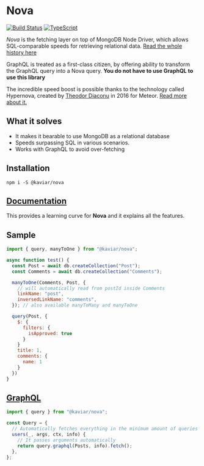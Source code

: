 # Nova

[![Build Status](https://api.travis-ci.org/kaviarjs/nova.svg?branch=master)](https://travis-ci.org/kaviarjs/nova)
[![TypeScript](https://badges.frapsoft.com/typescript/version/typescript-next.svg?v=101)](https://github.com/ellerbrock/typescript-badges/)

_Nova_ is the fetching layer on top of MongoDB Node Driver, which allows SQL-comparable speeds for retrieving relational data. [Read the whole history here](./docs/story.md)

GraphQL is treated as a first-class citizen, by offering ability to transform the GraphQL query into a Nova query. **You do not have to use GraphQL to use this library**

The incredible speed boost is possible thanks to the technology called Hypernova, created by [Theodor Diaconu](https://www.linkedin.com/in/dtheodor/) in 2016 for Meteor. [Read more about it.](./docs/hypernova.md)

## What it solves

- It makes it bearable to use MongoDB as a relational database
- Speeds surpassing SQL in various scenarios.
- Works with GraphQL to avoid over-fetching

## Installation

```
npm i -S @kaviar/nova
```

## [Documentation](docs/index.md)

This provides a learning curve for **Nova** and it explains all the features.

## Sample

```js
import { query, manyToOne } from "@kaviar/nova";

async function test() {
  const Post = await db.createCollection("Post");
  const Comments = await db.createCollection("Comments");

  manyToOne(Comments, Post, {
    // will automatically read from postId inside Comments
    linkName: "post",
    inversedLinkName: "comments",
  }); // also available manyToMany and manyToOne

  query(Post, {
    $: {
      filters: {
        isApproved: true
      }
    }
    title: 1,
    comments: {
      name: 1
    }
  })
}
```

## [GraphQL](./docs/index.md)

```js
import { query } from "@kaviar/nova";

const Query = {
  // Automatically fetches everything in the minimum amount of queries
  users(_, args, ctx, info) {
    // It passes arguments automatically
    return query.graphql(Posts, info).fetch();
  },
};
```
